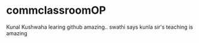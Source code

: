 # commclassroomOP

Kunal Kushwaha learing github amazing..
swathi says kunla sir's teaching is amazing
